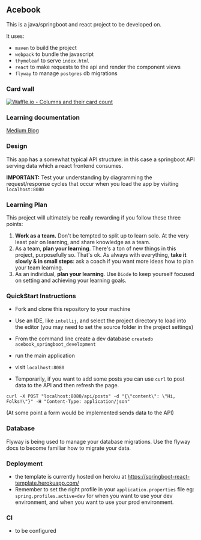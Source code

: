 ## Acebook

This is a java/springboot and react project to be developed on.

It uses:
  - `maven` to build the project
  - `webpack` to bundle the javascript
  - `thymeleaf` to serve `index.html`
  - `react` to make requests to the api and render the component views
  - `flyway` to manage `postgres` db migrations

### Card wall

[![Waffle.io - Columns and their card count](https://badge.waffle.io/CLTPayne/acebook-honey-comb.svg?columns=all)](https://waffle.io/CLTPayne/acebook-honey-comb)

### Learning documentation
[Medium Blog](https://medium.com/honeycombdev)

### Design

This app has a somewhat typical API structure: in this case a springboot API serving data which a react frontend consumes.

**IMPORTANT:** Test your understanding by diagramming the request/response cycles that occur when you load the app by visiting `localhost:8080`

### Learning Plan

This project will ultimately be really rewarding if you follow these three points:
  1. **Work as a team.** Don't be tempted to split up to learn solo. At the very least pair on learning, and share knowledge as a team.
  2. As a team, **plan your learning**. There's a ton of new things in this project, purposefully so. That's ok. As always with everything, **take it slowly & in small steps**: ask a coach if you want more ideas how to plan your team learning.
  3. As an individual, **plan your learning**. Use `Diode` to keep yourself focused on setting and achieving your learning goals.

### QuickStart Instructions

- Fork and clone this repository to your machine
- Use an IDE, like `intellij`, and select the project directory to load into the editor (you may need to set the source folder in the project settings)
- From the command line create a dev database `createdb acebook_springboot_development`
- run the main application
- visit `localhost:8080`

- Temporarily, if you want to add some posts you can use `curl` to post data to the API and then refresh the page.
```
curl -X POST "localhost:8080/api/posts" -d "{\"content\": \"Hi, Folks!\"}" -H "Content-Type: application/json"
```

(At some point a form would be implemented sends data to the API)

### Database

Flyway is being used to manage your database migrations. Use the flyway docs to become familiar how to migrate your data.

### Deployment

- the template is currently hosted on heroku at https://springboot-react-template.herokuapp.com/
- Remember to set the right profile in your `application.properties` file eg: `spring.profiles.active=dev` for when you want to use your dev environment, and when you want to use your prod environment.

### CI

- to be configured
